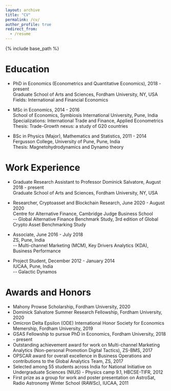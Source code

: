 ```yaml
---
layout: archive
title: "CV"
permalink: /cv/
author_profile: true
redirect_from:
  - /resume
---
```

{% include base_path %}

Education
======
* PhD in Economics (Econometrics and Quantitative Economics), 2018 - present <br>
  Graduate School of Arts and Sciences, Fordham University, NY, USA <br>
  Fields: International and Financial Economics  
  
* MSc in Economics, 2014 - 2016 <br>
  School of Economics, Symbiosis International University, Pune, India <br>
  Specializations: International Trade and Finance, Applied Econometrics <br>
  Thesis: Trade-Growth nexus: a study of G20 countries
  
* BSc in Physics (Major), Mathematics and Statistics, 2011 - 2014 <br>
  Fergusson College, University of Pune, Pune, India <br>
  Thesis: Magnetohydrodynamics and Dynamo theory

Work Experience
======
* Graduate Research Assistant to Professor Dominick Salvatore, August 2018 - present <br>
  Graduate School of Arts and Sciences, Fordham University, NY, USA
  
* Researcher, Cryptoasset and Blockchain Research, June 2020 - August 2020 <br>
  Centre for Alternative Finance, Cambridge Judge Business School <br>
-- Global Alternative Finance Benchmark Study, 3rd edition of Global Crypto Asset Benchmarking Study

* Associate, June 2016 - July 2018 <br>
  ZS, Pune, India <br>
-- Multi-channel Marketing (MCM), Key Drivers Analytics (KDA), Business Performance
 
 * Project Student, December 2012 - January 2014 <br>
   IUCAA, Pune, India <br>
 -- Galactic Dynamos

Awards and Honors
======
* Mahony Prowse Scholarship, Fordham University, 2020 <br>
* Dominick Salvatore Summer Research Fellowship, Fordham University, 2020 <br>
* Omicron Delta Epsilon (ODE) International Honor Society for Economics Memership, Fordham University, 2019 <br>
* GSAS Fellowship to pursue PhD in Economics, Fordham University, 2018 - present <br>
* Outstanding achievement award for work on Multi-channel Marketing Analytics (Non-personal Promotion Digital Tactics), ZS-BMS, 2017 <br>
* OPSCAR award for overall excellence in Business Operations and contributions to the Global Analytics Team, ZS, 2017 <br>
* Selected among 55 students across India for National Initiative on Undergraduate Sciences (NIUS) - Physics camp 9.1, HBCSE-TIFR, 2012 <br>
* First prize as a group for work and poster presentation on AstroSat, Radio Astronomy Winter School (RAWSc), IUCAA, 2011 <br>

<!--
* Summer 2015: Research Assistant
  * Github University
  * Duties included: Tagging issues
  * Supervisor: Professor Git

* December 2011 - January 2011 : RAWSC Scholar
  * IUCAA, Pune
  * Radio Astronomy Winter School
-->

<!--
Skills
======
* Skill 1
* Skill 2
  * Sub-skill 2.1
  * Sub-skill 2.2
  * Sub-skill 2.3
* Skill 3

Publications
======
  <ul>{% for post in site.publications %}
    {% include archive-single-cv.html %}
  {% endfor %}</ul>
  
Talks
======
  <ul>{% for post in site.talks %}
    {% include archive-single-talk-cv.html %}
  {% endfor %}</ul>
  
Teaching
======
  <ul>{% for post in site.teaching %}
    {% include archive-single-cv.html %}
  {% endfor %}</ul>
  
Service and leadership
======
* Currently signed in to 43 different slack teams -->
